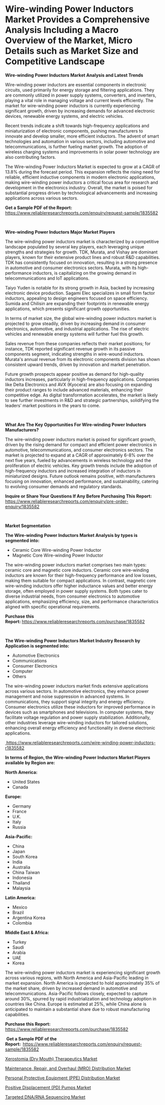 <p><h1>Wire-winding Power Inductors Market Provides a Comprehensive Analysis Including a Macro Overview of the Market, Micro Details such as Market Size and Competitive Landscape</h1></p><p><strong>Wire-winding Power Inductors Market Analysis and Latest Trends</strong></p>
<p><p>Wire-winding power inductors are essential components in electronic circuits, used primarily for energy storage and filtering applications. They are commonly utilized in power supply systems, converters, and inverters, playing a vital role in managing voltage and current levels efficiently. The market for wire-winding power inductors is currently experiencing significant growth, driven by increasing demands for advanced electronic devices, renewable energy systems, and electric vehicles.</p><p>Recent trends indicate a shift towards high-frequency applications and miniaturization of electronic components, pushing manufacturers to innovate and develop smaller, more efficient inductors. The advent of smart technologies and automation in various sectors, including automotive and telecommunications, is further fueling market growth. The adoption of wireless charging systems and improvements in solar power technology are also contributing factors.</p><p>The Wire-winding Power Inductors Market is expected to grow at a CAGR of 13.8% during the forecast period. This expansion reflects the rising need for reliable, efficient inductive components in modern electronic applications, making wire-winding power inductors a critical focus area for research and development in the electronics industry. Overall, the market is poised for substantial progress driven by technological advancements and increasing applications across various sectors.</p></p>
<p><strong>Get a Sample PDF of the Report:&nbsp;</strong> <a href="https://www.reliableresearchreports.com/enquiry/request-sample/1835582?utm_campaign=13&utm_medium=2&utm_source=Github&utm_content=ia&utm_term=26032025&utm_id=wire-winding-power-inductors">https://www.reliableresearchreports.com/enquiry/request-sample/1835582</a></p>
<p>&nbsp;</p>
<p><strong>Wire-winding Power Inductors Major Market Players</strong></p>
<p><p>The wire-winding power inductors market is characterized by a competitive landscape populated by several key players, each leveraging unique strengths and strategies for growth. TDK, Murata, and Vishay are dominant players, known for their extensive product lines and robust R&D capabilities. TDK has consistently focused on innovation, resulting in a strong presence in automotive and consumer electronics sectors. Murata, with its high-performance inductors, is capitalizing on the growing demand in telecommunications and IoT applications.</p><p>Taiyo Yuden is notable for its strong growth in Asia, backed by increasing electronic device production. Sagami Elec specializes in small form factor inductors, appealing to design engineers focused on space efficiency. Sumida and Chilisin are expanding their footprints in renewable energy applications, which presents significant growth opportunities.</p><p>In terms of market size, the global wire-winding power inductors market is projected to grow steadily, driven by increasing demand in consumer electronics, automotive, and industrial applications. The rise of electric vehicles and renewable energy systems will further fuel this growth.</p><p>Sales revenue from these companies reflects their market positions; for instance, TDK reported significant revenue growth in its passive components segment, indicating strengths in wire-wound inductors. Murata's annual revenue from its electronic components division has shown consistent upward trends, driven by innovation and market penetration.</p><p>Future growth prospects appear positive as demand for high-quality inductors increases, particularly in high-frequency applications. Companies like Delta Electronics and AVX (Kyocera) are also focusing on expanding their product ranges to include advanced materials, enhancing their competitive edge. As digital transformation accelerates, the market is likely to see further investments in R&D and strategic partnerships, solidifying the leaders’ market positions in the years to come.</p></p>
<p>&nbsp;</p>
<p><strong>What Are The Key Opportunities For Wire-winding Power Inductors Manufacturers?</strong></p>
<p><p>The wire-winding power inductors market is poised for significant growth, driven by the rising demand for compact and efficient power electronics in automotive, telecommunications, and consumer electronics sectors. The market is projected to expand at a CAGR of approximately 6-8% over the next five years, fueled by advancements in wireless technology and the proliferation of electric vehicles. Key growth trends include the adoption of high-frequency inductors and increased integration of inductors in miniaturized designs. Future outlook remains positive, with manufacturers focusing on innovation, enhanced performance, and sustainability, catering to evolving consumer demands and regulatory standards.</p></p>
<p><strong>Inquire or Share Your Questions If Any Before Purchasing This Report:</strong> <a href="https://www.reliableresearchreports.com/enquiry/pre-order-enquiry/1835582?utm_campaign=13&utm_medium=2&utm_source=Github&utm_content=ia&utm_term=26032025&utm_id=wire-winding-power-inductors">https://www.reliableresearchreports.com/enquiry/pre-order-enquiry/1835582</a></p>
<p>&nbsp;</p>
<p><strong>Market Segmentation</strong></p>
<p><strong>The Wire-winding Power Inductors Market Analysis by types is segmented into:</strong></p>
<p><ul><li>Ceramic Core Wire-winding Power Inductor</li><li>Magnetic Core Wire-winding Power Inductor</li></ul></p>
<p><p>The wire-winding power inductors market comprises two main types: ceramic core and magnetic core inductors. Ceramic core wire-winding inductors are known for their high-frequency performance and low losses, making them suitable for compact applications. In contrast, magnetic core wire-winding inductors offer higher inductance values and better energy storage, often employed in power supply systems. Both types cater to diverse industrial needs, from consumer electronics to automotive applications, emphasizing efficiency, size, and performance characteristics aligned with specific operational requirements.</p></p>
<p><strong>Purchase this Report:&nbsp;</strong><a href="https://www.reliableresearchreports.com/purchase/1835582?utm_campaign=13&utm_medium=2&utm_source=Github&utm_content=ia&utm_term=26032025&utm_id=wire-winding-power-inductors">https://www.reliableresearchreports.com/purchase/1835582</a></p>
<p>&nbsp;</p>
<p><strong>The Wire-winding Power Inductors Market Industry Research by Application is segmented into:</strong></p>
<p><ul><li>Automotive Electronics</li><li>Communications</li><li>Consumer Electronics</li><li>Computer</li><li>Others</li></ul></p>
<p><p>The wire-winding power inductors market finds extensive applications across various sectors. In automotive electronics, they enhance power management and noise suppression in advanced systems. In communications, they support signal integrity and energy efficiency. Consumer electronics utilize these inductors for improved performance in devices such as smartphones and televisions. In computer systems, they facilitate voltage regulation and power supply stabilization. Additionally, other industries leverage wire-winding inductors for tailored solutions, enhancing overall energy efficiency and functionality in diverse electronic applications.</p></p>
<p><a href="https://www.reliableresearchreports.com/wire-winding-power-inductors-r1835582?utm_campaign=13&utm_medium=2&utm_source=Github&utm_content=ia&utm_term=26032025&utm_id=wire-winding-power-inductors">&nbsp;https://www.reliableresearchreports.com/wire-winding-power-inductors-r1835582</a></p>
<p><strong>In terms of Region, the Wire-winding Power Inductors Market Players available by Region are:</strong></p>
<p>
    <p> <strong> North America: </strong>
        <ul>
            <li>United States</li>
            <li>Canada</li>
        </ul>
        </p> 
    <p> <strong> Europe: </strong>
        <ul>
            <li>Germany</li>
            <li>France</li>
            <li>U.K.</li>
            <li>Italy</li>
            <li>Russia</li>
        </ul>
        </p> 
    <p> <strong> Asia-Pacific: </strong>
        <ul>
            <li>China</li>
            <li>Japan</li>
            <li>South Korea</li>
            <li>India</li>
            <li>Australia</li>
            <li>China Taiwan</li>
            <li>Indonesia</li>
            <li>Thailand</li>
            <li>Malaysia</li>
        </ul>
        </p> 
    <p> <strong> Latin America: </strong>
        <ul>
            <li>Mexico</li>
            <li>Brazil</li>
            <li>Argentina Korea</li>
            <li>Colombia</li>
        </ul>
        </p> 
    <p> <strong> Middle East & Africa: </strong>
        <ul>
            <li>Turkey</li>
            <li>Saudi</li>
            <li>Arabia</li>
            <li>UAE</li>
            <li>Korea</li>
        </ul>
    </p>
    </p>
<p><p>The wire-winding power inductors market is experiencing significant growth across various regions, with North America and Asia-Pacific leading in market expansion. North America is projected to hold approximately 35% of the market share, driven by increased demand in automotive and telecommunications. Asia-Pacific follows closely, expected to capture around 30%, spurred by rapid industrialization and technology adoption in countries like China. Europe is estimated at 25%, while China alone is anticipated to maintain a substantial share due to robust manufacturing capabilities.</p></p>
<p><strong>Purchase this Report: </strong><a href="https://www.reliableresearchreports.com/purchase/1835582?utm_campaign=13&utm_medium=2&utm_source=Github&utm_content=ia&utm_term=26032025&utm_id=wire-winding-power-inductors">https://www.reliableresearchreports.com/purchase/1835582</a></p>
<p>&nbsp;<strong>Get a Sample PDF of the Report:&nbsp;&nbsp;</strong><a href="https://www.reliableresearchreports.com/enquiry/request-sample/1835582?utm_campaign=13&utm_medium=2&utm_source=Github&utm_content=ia&utm_term=26032025&utm_id=wire-winding-power-inductors">https://www.reliableresearchreports.com/enquiry/request-sample/1835582</a></p>
<p><strong></strong></p>
<p><p><a href="https://github.com/agemakisel4b/Market-Research-Report-List-1/blob/main/xerostomia-dry-mouth-therapeutics-market.md?utm_campaign=13&utm_medium=2&utm_source=Github&utm_content=ia&utm_term=26032025&utm_id=wire-winding-power-inductors">Xerostomia (Dry Mouth) Therapeutics Market</a></p><p><a href="https://github.com/zahrigayda1h/Market-Research-Report-List-1/blob/main/maintenance-repair-and-overhaul-mro-distribution-market.md?utm_campaign=13&utm_medium=2&utm_source=Github&utm_content=ia&utm_term=26032025&utm_id=wire-winding-power-inductors">Maintenance, Repair, and Overhaul (MRO) Distribution Market</a></p><p><a href="https://github.com/fettycahow90/Market-Research-Report-List-1/blob/main/personal-protective-equipment-ppe-distribution-market.md?utm_campaign=13&utm_medium=2&utm_source=Github&utm_content=ia&utm_term=26032025&utm_id=wire-winding-power-inductors">Personal Protective Equipment (PPE) Distribution Market</a></p><p><a href="https://github.com/grimssummouc/Market-Research-Report-List-1/blob/main/positive-displacement-pd-pumps-market.md?utm_campaign=13&utm_medium=2&utm_source=Github&utm_content=ia&utm_term=26032025&utm_id=wire-winding-power-inductors">Positive Displacement (PD) Pumps Market</a></p><p><a href="https://github.com/piskofraisel/Market-Research-Report-List-1/blob/main/targeted-dnarna-sequencing-market.md?utm_campaign=13&utm_medium=2&utm_source=Github&utm_content=ia&utm_term=26032025&utm_id=wire-winding-power-inductors">Targeted DNA/RNA Sequencing Market</a></p></p>